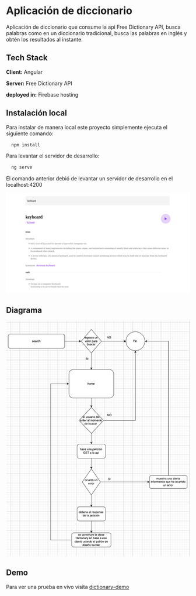 
# Aplicación de diccionario

Aplicación de diccionario que consume la api Free Dictionary API, busca palabras como en un diccionario tradicional, busca las palabras en inglés y obtén los resultados al instante.

## Tech Stack

**Client:** Angular

**Server:** Free Dictionary API

**deployed in:** Firebase hosting
## Instalación local

Para instalar de manera local este proyecto simplemente ejecuta el siguiente comando:

```bash
  npm install
```

Para levantar el servidor de desarrollo:
```bash
  ng serve
```

El comando anterior debió de levantar un servidor de desarrollo en el localhost:4200

![App Screenshot](./src/assets/documentation/doc-image.png)

## Diagrama

![App Screenshot](./src/assets/documentation/diagrama.png)

## Demo

Para ver una prueba en vivo visita [dictionary-demo](https://shields.io/)

